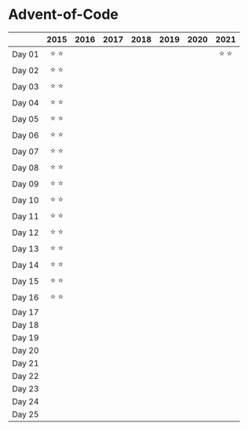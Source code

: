 # Advent-of-Code

|        |      2015     |      2016     |      2017     |      2018     |      2019     |      2020     |      2021     |
| :----- | :-----------: | :-----------: | :-----------: | :-----------: | :-----------: | :-----------: | :-----------: |
| Day 01 | :star: :star: |               |               |               |               |               | :star: :star: |
| Day 02 | :star: :star: |               |               |               |               |               |               |
| Day 03 | :star: :star: |               |               |               |               |               |               |
| Day 04 | :star: :star: |               |               |               |               |               |               |
| Day 05 | :star: :star: |               |               |               |               |               |               |
| Day 06 | :star: :star: |               |               |               |               |               |               |
| Day 07 | :star: :star: |               |               |               |               |               |               |
| Day 08 | :star: :star: |               |               |               |               |               |               |
| Day 09 | :star: :star: |               |               |               |               |               |               |
| Day 10 | :star: :star: |               |               |               |               |               |               |
| Day 11 | :star: :star: |               |               |               |               |               |               |
| Day 12 | :star: :star: |               |               |               |               |               |               |
| Day 13 | :star: :star: |               |               |               |               |               |               |
| Day 14 | :star: :star: |               |               |               |               |               |               |
| Day 15 | :star: :star: |               |               |               |               |               |               |
| Day 16 | :star: :star: |               |               |               |               |               |               |
| Day 17 |               |               |               |               |               |               |               |
| Day 18 |               |               |               |               |               |               |               |
| Day 19 |               |               |               |               |               |               |               |
| Day 20 |               |               |               |               |               |               |               |
| Day 21 |               |               |               |               |               |               |               |
| Day 22 |               |               |               |               |               |               |               |
| Day 23 |               |               |               |               |               |               |               |
| Day 24 |               |               |               |               |               |               |               |
| Day 25 |               |               |               |               |               |               |               |
